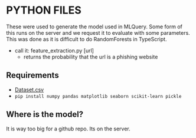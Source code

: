 # PYTHON FILES

These were used to generate the model used in MLQuery. Some form of this runs on the server and we request it to evaluate with some parameters. This was done as it is difficult to do RandomForests in TypeScript.

* call it: feature_extraction.py [url]
    * returns the probability that the url is a phishing website

## Requirements

* [Dataset.csv](https://data.mendeley.com/datasets/6tm2d6sz7p/1)
* `pip install numpy pandas matplotlib seaborn scikit-learn pickle`

## Where is the model?

It is way too big for a github repo. Its on the server.